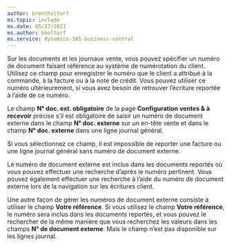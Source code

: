 ```yaml
---
author: brentholtorf
ms.topic: include
ms.date: 05/27/2021
ms.author: bholtorf
ms.service: dynamics-365-business-central
---
```


Sur les documents et les journaux vente, vous pouvez spécifier un numéro de document faisant référence au système de numérotation du client. <!--You can enter a maximum of ten characters, both numbers and letters.--> Utilisez ce champ pour enregistrer le numéro que le client a attribué à la commande, à la facture ou à la note de crédit. Vous pouvez utiliser ce numéro ultérieurement, si vous avez besoin de retrouver l’écriture reportée à l’aide de ce numéro.  

Le champ **N° doc. ext. obligatoire** de la page **Configuration ventes & à recevoir** précise s’il est obligatoire de saisir un numéro de document externe dans le champ **N° doc. externe** sur un en-tête vente et dans le champ **N° doc. externe** dans une ligne journal général.

Si vous sélectionnez ce champ, il est impossible de reporter une facture ou une ligne journal général sans numéro de document externe.

Le numéro de document externe est inclus dans les documents reportés où vous pouvez effectuer une recherche d’après le numéro pertinent. Vous pouvez également effectuer une recherche à l’aide du numéro de document externe lors de la navigation sur les écritures client.

Une autre façon de gérer les numéros de document externe consiste à utiliser le champ **Votre référence**. Si vous utilisez le champ **Votre référence**, le numéro sera inclus dans les documents reportés, et vous pouvez le rechercher de la même manière que vous recherchez les valeurs dans les champs **N° de document externe**. Mais le champ n’est pas disponible sur les lignes journal.
